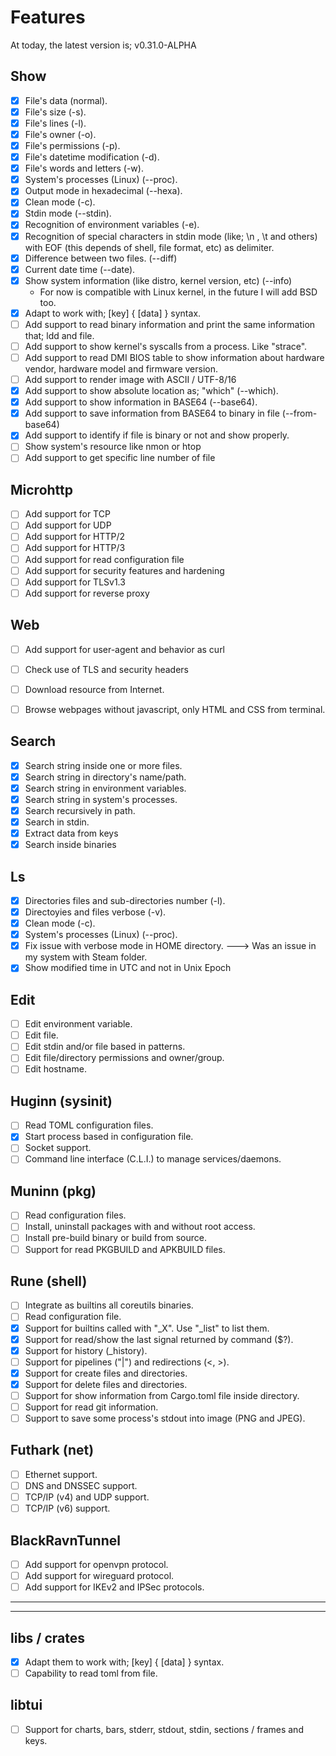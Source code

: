 # Features

At today, the latest version is; v0.31.0-ALPHA

## Show

- [X] File's data (normal).
- [X] File's size (-s).
- [X] File's lines (-l).
- [X] File's owner (-o).
- [X] File's permissions (-p).
- [X] File's datetime modification (-d).
- [X] File's words and letters (-w).
- [X] System's processes (Linux) (-\-proc).
- [X] Output mode in hexadecimal (--hexa).
- [X] Clean mode (-c).
- [X] Stdin mode (-\-stdin).
- [X] Recognition of environment variables (-e).
- [X] Recognition of special characters in stdin mode (like; \n , \t and others) with EOF (this depends of shell, file format, etc) as delimiter.
- [X] Difference between two files. (-\-diff)
- [X] Current date time (-\-date).
- [X] Show system information (like distro, kernel version, etc) (-\-info)
   - For now is compatible with Linux kernel, in the future I will add BSD too.
- [X] Adapt to work with; [key] { [data] } syntax.
- [ ] Add support to read binary information and print the same information that; ldd and file.
- [ ] Add support to show kernel's syscalls from a process. Like "strace".
- [ ] Add support to read DMI BIOS table to show information about hardware vendor, hardware model and firmware version.
- [ ] Add support to render image with ASCII / UTF-8/16
- [X] Add support to show absolute location as; "which" (-\-which).
- [X] Add support to show information in BASE64 (-\-base64).
- [X] Add support to save information from BASE64 to binary in file (-\-from-base64)
- [X] Add support to identify if file is binary or not and show properly.
- [ ] Show system's resource like nmon or htop
- [ ] Add support to get specific line number of file

## Microhttp

- [ ] Add support for TCP
- [ ] Add support for UDP
- [ ] Add support for HTTP/2
- [ ] Add support for HTTP/3
- [ ] Add support for read configuration file
- [ ] Add support for security features and hardening
- [ ] Add support for TLSv1.3
- [ ] Add support for reverse proxy

## Web

- [ ] Add support for user-agent and behavior as curl
- [ ] Check use of TLS and security headers
- [ ] Download resource from Internet.
- [ ] Browse webpages without javascript, only HTML and CSS from terminal.


## Search

- [X] Search string inside one or more files.
- [X] Search string in directory's name/path.
- [X] Search string in environment variables.
- [X] Search string in system's processes.
- [X] Search recursively in path.
- [X] Search in stdin.
- [X] Extract data from keys
- [X] Search inside binaries

## Ls

- [X] Directories files and sub-directories number (-l).
- [X] Directoyies and files verbose (-v).
- [X] Clean mode (-c).
- [X] System's processes (Linux) (--proc).
- [X] Fix issue with verbose mode in HOME directory. ---> Was an issue in my system with Steam folder.
- [X] Show modified time in UTC and not in Unix Epoch

## Edit

- [ ] Edit environment variable.
- [ ] Edit file.
- [ ] Edit stdin and/or file based in patterns.
- [ ] Edit file/directory permissions and owner/group.
- [ ] Edit hostname.

## Huginn (sysinit)

- [ ] Read TOML configuration files.
- [X] Start process based in configuration file.
- [ ] Socket support.
- [ ] Command line interface (C.L.I.) to manage services/daemons.

## Muninn (pkg)

- [ ] Read configuration files.
- [ ] Install, uninstall packages with and without root access.
- [ ] Install pre-build binary or build from source.
- [ ] Support for read PKGBUILD and APKBUILD files.

## Rune (shell)

- [ ] Integrate as builtins all coreutils binaries.
- [ ] Read configuration file.
- [X] Support for builtins called with "_X". Use "_list" to list them.
- [X] Support for read/show the last signal returned by command ($?).
- [X] Support for history (_history).
- [ ] Support for pipelines ("|") and redirections (<, >).
- [X] Support for create files and directories.
- [X] Support for delete files and directories.
- [ ] Support for show information from Cargo.toml file inside directory.
- [ ] Support for read git information.
- [ ] Support to save some process's stdout into image (PNG and JPEG).

## Futhark (net)

- [ ] Ethernet support.
- [ ] DNS and DNSSEC support.
- [ ] TCP/IP (v4) and UDP support.
- [ ] TCP/IP (v6) support.

## BlackRavnTunnel

- [ ] Add support for openvpn protocol.
- [ ] Add support for wireguard protocol.
- [ ] Add support for IKEv2 and IPSec protocols.

---
---
## libs / crates

- [X] Adapt them to work with; [key] { [data] } syntax.
- [ ] Capability to read toml from file.

## libtui

- [ ] Support for charts, bars, stderr, stdout, stdin, sections / frames and keys.
